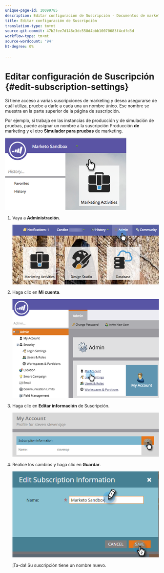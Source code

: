```yaml
---
unique-page-id: 10099785
description: Editar configuración de Suscripción - Documentos de marketing - Documentación del producto
title: Editar configuración de Suscripción
translation-type: tm+mt
source-git-commit: 47b2fee7d146c3dc558d4bbb10070683f4cdfd3d
workflow-type: tm+mt
source-wordcount: '94'
ht-degree: 0%

---
```



# Editar configuración de Suscripción {#edit-subscription-settings}

Si tiene acceso a varias suscripciones de marketing y desea asegurarse de cuál utiliza, pruebe a darle a cada una un nombre único. Ese nombre se muestra en la parte superior de la página de suscripción.

Por ejemplo, si trabaja en las instancias de producción y de simulación de pruebas, puede asignar un nombre a la suscripción Producción **de** marketing y el otro **Simulador para pruebas** de marketing.

![](assets/image2016-4-8-14-3a34-3a28.png)

1. Vaya a **Administración**.

   ![](assets/adminhand-1.png)

1. Haga clic en **Mi cuenta**.

   ![](assets/image2015-6-23-15-3a16-3a52.png)

1. Haga clic en **Editar información** de Suscripción.

   ![](assets/image2016-5-24-10-3a34-3a32.png)

1. Realice los cambios y haga clic en **Guardar**.

   ![](assets/image2016-5-24-10-3a40-3a6.png)

   ¡Ta-da! Su suscripción tiene un nombre nuevo.

